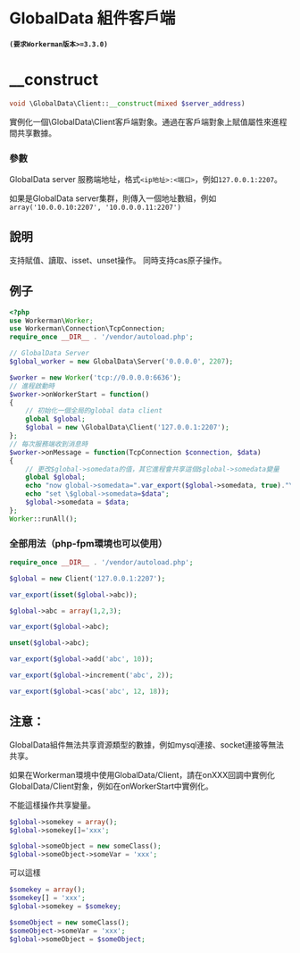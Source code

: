 # GlobalData 組件客戶端
**``` (要求Workerman版本>=3.3.0) ```**

# __construct
```php
void \GlobalData\Client::__construct(mixed $server_address)
```

實例化一個\GlobalData\Client客戶端對象。通過在客戶端對象上賦值屬性來進程間共享數據。

### 參數
GlobalData server 服務端地址，格式```<ip地址>:<端口>```，例如```127.0.0.1:2207```。

如果是GlobalData server集群，則傳入一個地址數組，例如```array('10.0.0.10:2207', '10.0.0.0.11:2207')```

## 說明
支持賦值、讀取、isset、unset操作。
同時支持cas原子操作。


## 例子

```php
<?php
use Workerman\Worker;
use Workerman\Connection\TcpConnection;
require_once __DIR__ . '/vendor/autoload.php';

// GlobalData Server
$global_worker = new GlobalData\Server('0.0.0.0', 2207);

$worker = new Worker('tcp://0.0.0.0:6636');
// 進程啟動時
$worker->onWorkerStart = function()
{
    // 初始化一個全局的global data client
    global $global;
    $global = new \GlobalData\Client('127.0.0.1:2207');
};
// 每次服務端收到消息時
$worker->onMessage = function(TcpConnection $connection, $data)
{
    // 更改$global->somedata的值，其它進程會共享這個$global->somedata變量
    global $global;
    echo "now global->somedata=".var_export($global->somedata, true)."\n";
    echo "set \$global->somedata=$data";
    $global->somedata = $data;
};
Worker::runAll();
```

### 全部用法（php-fpm環境也可以使用）
```php
require_once __DIR__ . '/vendor/autoload.php';

$global = new Client('127.0.0.1:2207');

var_export(isset($global->abc));

$global->abc = array(1,2,3);

var_export($global->abc);

unset($global->abc);

var_export($global->add('abc', 10));

var_export($global->increment('abc', 2));

var_export($global->cas('abc', 12, 18));

```

## 注意：
GlobalData組件無法共享資源類型的數據，例如mysql連接、socket連接等無法共享。

如果在Workerman環境中使用GlobalData/Client，請在onXXX回調中實例化GlobalData/Client對象，例如在onWorkerStart中實例化。

不能這樣操作共享變量。
```php
$global->somekey = array();
$global->somekey[]='xxx';

$global->someObject = new someClass();
$global->someObject->someVar = 'xxx';
```
可以這樣
```php
$somekey = array();
$somekey[] = 'xxx';
$global->somekey = $somekey;

$someObject = new someClass();
$someObject->someVar = 'xxx';
$global->someObject = $someObject;
```
